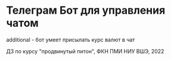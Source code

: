 # Телеграм Бот для управления чатом 
additional - бот умеет присылать курс валют в чат 

ДЗ по курсу "продвинутый питон", ФКН ПМИ НИУ ВШЭ, 2022


